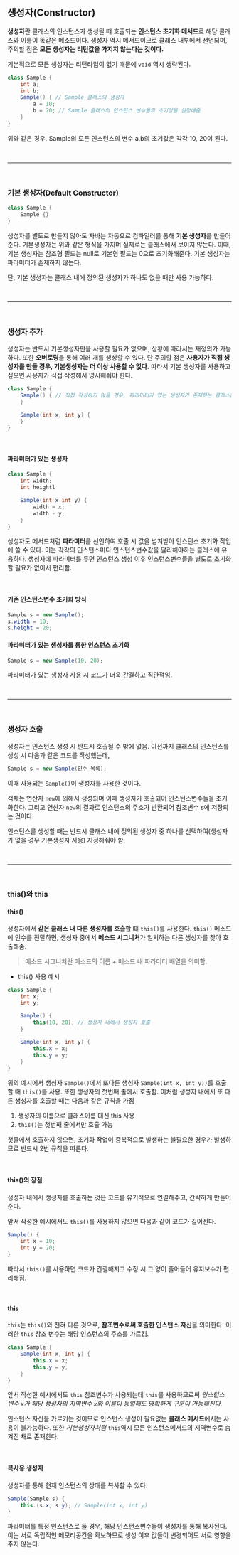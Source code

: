 ## 생성자(Constructor)

**생성자**란 클래스의 인스턴스가 생성될 떄 호출되는 **인스턴스 초기화 메서드**로 해당 클래스와 이름이 똑같은 메소드이다. 생성자 역시 메서드이므로 클래스 내부에서 선언되며, 주의할 점은 **모든 생성자는 리턴값을 가지지 않는다는 것이다.**

기본적으로 모든 생성자는 리턴타입이 없기 때문에 `void` 역시 생략된다.

```java
class Sample {
    int a;
    int b;
    Sample() { // Sample 클래스의 생성자
        a = 10;
        b = 20; // Sample 클래스의 인스턴스 변수들의 초기값을 설정해줌
    }
}
```

위와 같은 경우, Sample의 모든 인스턴스의 변수 a,b의 초기값은 각각 10, 20이 된다.

<br>

---

<br>

### 기본 생성자(Default Constructor)

```java
class Sample {
    Sample {}
}
```

생성자를 별도로 만들지 않아도 자바는 자동으로 컴파일러를 통해 **기본 생성자**를 만들어준다. 기본생성자는 위와 같은 형식을 가지며 실제로는 클래스에서 보이지 않는다. 이때, 기본 생성자는 참조형 필드는 null로 기본형 필드는 0으로 초기화해준다. 기본 생성자는 파라미터가 존재하지 않는다.

단, 기본 생성자는 클래스 내에 정의된 생성자가 하나도 없을 때만 사용 가능하다.

<br>

---

<br>

### 생성자 추가

생성자는 반드시 기본생성자만을 사용할 필요가 없으며, 상황에 따라서는 재정의가 가능하다. 또한 **오버로딩**을 통해 여러 개를 생성할 수 있다. 단 주의할 점은 **사용자가 직접 생성자를 만들 경우, 기본생성자는 더 이상 사용할 수 없다.** 따라서 기본 생성자를 사용하고 싶으면 사용자가 직접 작성해서 명시해줘야 한다.

```java
class Sample {
    Sample() { // 직접 작성하지 않을 경우, 파라미터가 있는 생성자가 존재하는 클래스는 기본생성자를 사용할 수 없다
    }

    Sample(int x, int y) {
    }
}
```

<br>

#### 파라미터가 있는 생성자

```java
class Sample {
    int width;
    int heightl

    Sample(int x int y) {
        width = x;
        width - y;
    }
}

```

생성자도 메서드처럼 **파라미터**를 선언하여 호출 시 값을 넘겨받아 인스턴스 초기화 작업에 쓸 수 있다. 이는 각각의 인스턴스마다 인스턴스변수값을 달리해야하는 클래스에 유용하다. 생성자에 파라미터를 두면 인스턴스 생성 이후 인스턴스변수들을 별도로 초기화할 필요가 없어서 편리함.

<br>

#### 기존 인스턴스변수 초기화 방식

```java
Sample s = new Sample();
s.width = 10;
s.height = 20;
```

#### 파라미터가 있는 생성자를 통한 인스턴스 초기화

```java
Sample s = new Sample(10, 20);
```

파라미터가 있는 생성자 사용 시 코드가 더욱 간결하고 직관적임.

<br>

---

<br>

### 생성자 호출

생성자는 인스턴스 생성 시 반드시 호출될 수 밖에 없음. 이전까지 클래스의 인스턴스를 생성 시 다음과 같은 코드를 작성했는데,

```java
Sample s = new Sample(인수 목록);
```

이때 사용되는 `Sample()`이 생성자를 사용한 것이다.

객체는 연산자 `new`에 의해서 생성되며 이때 생성자가 호출되어 인스턴스변수들을 초기화한다. 그리고 연산자 `new`의 결과로 인스턴스의 주소가 반환되어 참조변수 s에 저장되는 것이다.

인스턴스를 생성할 때는 반드시 클래스 내에 정의된 생성자 중 하나를 선택하여(생성자가 없을 경우 기본생성자 사용) 지정해줘야 함.

<br>

---

<br>

### this()와 this

#### this()

생성자에서 **같은 클래스 내 다른 생성자를 호출**할 떄 `this()`를 사용한다.
`this()` 메소드에 인수를 전달하면, 생성자 중에서 **메소드 시그니처**가 일치하는 다른 생성자를 찾아 호출해줌.

> 메소드 시그니처란 메소드의 이름 + 메소드 내 파라미터 배열을 의미함.

- this() 사용 예시

```java
class Sample {
    int x;
    int y;

    Sample() {
        this(10, 20); // 생성자 내에서 생성자 호출
    }

    Sample(int x, int y) {
        this.x = x;
        this.y = y;
    }
}
```

위의 예시에서 생성자 `Sample()`에서 또다른 생성자 `Sample(int x, int y))`를 호출할 때 `this()`를 사용. 또한 생성자의 첫번째 줄에서 호출함. 이처럼 생성자 내에서 또 다른 생성자를 호출할 때는 다음과 같은 규칙을 가짐

1. 생성자의 이름으로 클래스이름 대신 this 사용
2. `this()`는 첫번째 줄에서만 호출 가능

첫줄에서 호출하지 않으면, 초기화 작업이 중복적으로 발생하는 불필요한 경우가 발생하므로 반드시 2번 규칙을 따른다.

<br>

#### this()의 장점

생성자 내에서 생성자를 호출하는 것은 코드를 유기적으로 연결해주고, 간략하게 만들어준다.

앞서 작성한 예시에서도 `this()`를 사용하지 않으면 다음과 같이 코드가 길어진다.

```java
Sample() {
    int x = 10;
    int y = 20;
}
```

따라서 `this()`를 사용하면 코드가 간결해지고 수정 시 그 양이 줄어들어 유지보수가 편리해짐.

<br>

#### this

`this`는 `this()`와 전혀 다른 것으로, **참조변수로써 호출한 인스턴스 자신**을 의미한다. 이러한 `this` 참조 변수는 해당 인스턴스의 주소를 가르킴.

```java
class Sample {
    Sample(int x, int y) {
        this.x = x;
        this.y = y;
    }
}
```

앞서 작성한 예시에서도 `this` 참조변수가 사용되는데 `this`를 사용하므로써 _인스턴스 변수 `x`가 해당 생성자의 지역변수 `x`와 이름이 동일해도 명확하게 구분이 가능해진다._

인스턴스 자신을 가르키는 것이므로 인스턴스 생성이 필요없는 **클래스 메서드**에서는 사용이 불가능하다. 또한 _기본생성자처럼_ `this`역시 모든 인스턴스메서드의 지역변수로 숨겨진 채로 존재한다.

<br>

#### 복사용 생성자

생성자를 통해 현재 인스턴스의 상태를 복사할 수 있다.

```java
Sample(Sample s) {
    this.(s.x, s.y); // Sample(int x, int y)
}
```

파라미터를 특정 인스턴스로 둘 경우, 해당 인스턴스변수들이 생성자를 통해 복사된다. 이는 서로 독립적인 메모리공간을 확보하므로 생성 이후 값들이 변경되어도 서로 영향을 주지 않는다.

